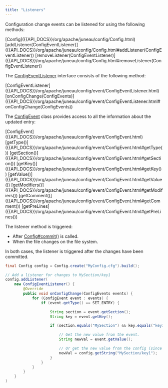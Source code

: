 ```yaml
---
title: "Listeners"
---
```


Configuration change events can be listened for using the following methods:

<tree>
<node-0><java-class>[Config]({{API_DOCS}}/org/apache/juneau/config/Config.html)</java-class></node-0>
<node-1><java-method>[addListener(ConfigEventListener)]({{API_DOCS}}/org/apache/juneau/config/Config.html#addListener(ConfigEventListener))</java-method></node-1>
<node-1><java-method>[removeListener(ConfigEventListener)]({{API_DOCS}}/org/apache/juneau/config/Config.html#removeListener(ConfigEventListener))</java-method></node-1>
</tree>

The [ConfigEventListener]({{API_DOCS}}/org/apache/juneau/config/event/ConfigEventListener.html) interface consists of the following method:

<tree>
<node-0><java-class>[ConfigEventListener]({{API_DOCS}}/org/apache/juneau/config/event/ConfigEventListener.html)</java-class></node-0>
<node-1><java-method>[onConfigChange(ConfigEvents)]({{API_DOCS}}/org/apache/juneau/config/event/ConfigEventListener.html#onConfigChange(ConfigEvents))</java-method></node-1>
</tree>

The [ConfigEvent]({{API_DOCS}}/org/apache/juneau/config/event/ConfigEvent.html) class provides access to all the information about the updated entry:

<tree>
<node-0><java-class>[ConfigEvent]({{API_DOCS}}/org/apache/juneau/config/event/ConfigEvent.html)</java-class></node-0>
<node-1><java-method>[getType()]({{API_DOCS}}/org/apache/juneau/config/event/ConfigEvent.html#getType())</java-method></node-1>
<node-1><java-method>[getSection()]({{API_DOCS}}/org/apache/juneau/config/event/ConfigEvent.html#getSection())</java-method></node-1>
<node-1><java-method>[getKey()]({{API_DOCS}}/org/apache/juneau/config/event/ConfigEvent.html#getKey())</java-method></node-1>
<node-1><java-method>[getValue()]({{API_DOCS}}/org/apache/juneau/config/event/ConfigEvent.html#getValue())</java-method></node-1>
<node-1><java-method>[getModifiers()]({{API_DOCS}}/org/apache/juneau/config/event/ConfigEvent.html#getModifiers())</java-method></node-1>
<node-1><java-method>[getComment()]({{API_DOCS}}/org/apache/juneau/config/event/ConfigEvent.html#getComment())</java-method></node-1>
<node-1><java-method>[getPreLines]({{API_DOCS}}/org/apache/juneau/config/event/ConfigEvent.html#getPreLines())</java-method></node-1>
</tree>

The listener method is triggered:

- After [Config#commit()]({{API_DOCS}}/org/apache/juneau/config/Config.html#commit()) is called.
- When the file changes on the file system.

In both cases, the listener is triggered after the changes have been committed.

```java
final Config config = Config.create("MyConfig.cfg").build();

// Add a listener for changes to MySection/key1
config.addListener(
    new ConfigEventListener() {
        @Override
        public void onConfigChange(ConfigEvents events) {
            for (ConfigEvent event : events) {
                if (event.getType() == SET_ENTRY) {

                    String section = event.getSection();
                    String key = event.getKey();

                    if (section.equals("MySection") && key.equals("key1")) {

                        // Get the new value from the event.
                        String newVal = event.getValue();

                        // Or get the new value from the config (since the change has already been committed).
                        newVal = config.getString("MySection/key1");
                    }
                }
            }
        }
    }
)
```
